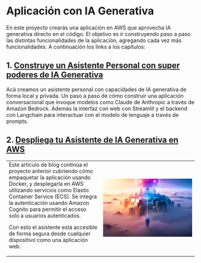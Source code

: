 # Aplicación con IA Generativa

En este proyecto crearás una aplicación en AWS que aprovecha IA generativa directo en el código. El objetivo es ir construyendo paso a paso las distintas funcionalidades de la aplicación, agregando cada vez más funcionalidades. A continuación los links a los capítulos:

## 1. [Construye un Asistente Personal con super poderes de IA Generativa](./01-personal-assistant/readme.md)

Acá creamos un asistente personal con capacidades de IA generativa de forma local y privada. Un paso a paso de cómo construir una aplicación conversacional que invoque modelos como Claude de Anthropic a través de Amazon Bedrock. Además  la interfaz con web con Streamlit y el backend con Langchain para interactuar con el modelo de lenguaje a través de prompts. 




## 2. [Despliega tu Asistente de IA Generativa en AWS](/02-personal-assistant-ecs/README.md)

<table style="border:none; width:100%"><tr><td style="width:50%">Este artículo de blog continúa el proyecto  anterior cubriendo cómo empaquetar la aplicación usando Docker, y desplegarla en AWS utilizando servicios como Elastic Container Service (ECS). Se integra la autenticación usando Amazon Cognito para permitir el acceso solo a usuarios autenticados.

Con esto el asistente está accesible de forma segura desde cualquier dispositivo como una aplicación web. </td><td>![](/02-personal-assistant-ecs/media/coover.png)</td></tr></table>